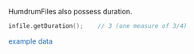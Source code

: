 <span class="title-snippet">HumdrumFiles also possess duration.</span>

```cpp
infile.getDuration();    // 3 (one measure of 3/4)
```

<span style="cursor:pointer; color:#1e6bb8" class="example1" title='/doc/snippet/example1.html'>example data</span>



